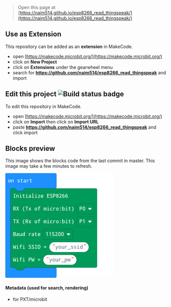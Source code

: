 
> Open this page at [https://naim514.github.io/esp8266_read_thingspeak/](https://naim514.github.io/esp8266_read_thingspeak/)

## Use as Extension

This repository can be added as an **extension** in MakeCode.

* open [https://makecode.microbit.org/](https://makecode.microbit.org/)
* click on **New Project**
* click on **Extensions** under the gearwheel menu
* search for **https://github.com/naim514/esp8266_read_thingspeak** and import

## Edit this project ![Build status badge](https://github.com/naim514/esp8266_read_thingspeak/workflows/MakeCode/badge.svg)

To edit this repository in MakeCode.

* open [https://makecode.microbit.org/](https://makecode.microbit.org/)
* click on **Import** then click on **Import URL**
* paste **https://github.com/naim514/esp8266_read_thingspeak** and click import

## Blocks preview

This image shows the blocks code from the last commit in master.
This image may take a few minutes to refresh.

![A rendered view of the blocks](https://github.com/naim514/esp8266_read_thingspeak/raw/master/.github/makecode/blocks.png)

#### Metadata (used for search, rendering)

* for PXT/microbit
<script src="https://makecode.com/gh-pages-embed.js"></script><script>makeCodeRender("{{ site.makecode.home_url }}", "{{ site.github.owner_name }}/{{ site.github.repository_name }}");</script>
